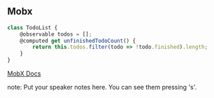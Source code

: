 ##  Mobx

```javascript
class TodoList {
    @observable todos = [];
    @computed get unfinishedTodoCount() {
        return this.todos.filter(todo => !todo.finished).length;
    }
}
```

[MobX Docs](https://github.com/mobxjs/mobx)

note:
    Put your speaker notes here.
    You can see them pressing 's'.
